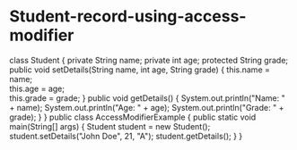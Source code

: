 # Student-record-using-access-modifier
class Student {
    private String name;
    private int age;
    protected String grade;
      public void setDetails(String name, int age, String grade) {
        this.name = name;   
        this.age = age;    
        this.grade = grade; 
    }
    public void getDetails() {
        System.out.println("Name: " + name);
        System.out.println("Age: " + age);
        System.out.println("Grade: " + grade);
    }
}
public class AccessModifierExample {
    public static void main(String[] args) {
            Student student = new Student();
        student.setDetails("John Doe", 21, "A");
        student.getDetails();
    }
}
